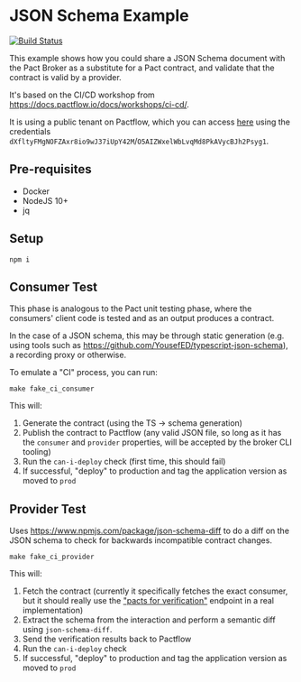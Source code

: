 # JSON Schema Example

[![Build Status](https://travis-ci.com/pactflow/pactflow-jsonschema-example.svg?branch=master)](https://travis-ci.com/pactflow/pactflow-jsonschema-example)

This example shows how you could share a JSON Schema document with the Pact Broker as a substitute for a Pact contract, and validate that the contract is valid by a provider.

It's based on the CI/CD workshop from https://docs.pactflow.io/docs/workshops/ci-cd/.

It is using a public tenant on Pactflow, which you can access [here](https://test.pact.dius.com.au) using the credentials `dXfltyFMgNOFZAxr8io9wJ37iUpY42M`/`O5AIZWxelWbLvqMd8PkAVycBJh2Psyg1`.

## Pre-requisites

* Docker
* NodeJS 10+
* jq

## Setup

```
npm i
```

## Consumer Test

This phase is analogous to the Pact unit testing phase, where the consumers' client code is tested and as an output produces a contract.

In the case of a JSON schema, this may be through static generation (e.g. using tools such as https://github.com/YousefED/typescript-json-schema), a recording proxy or otherwise.

To emulate a "CI" process, you can run:

```
make fake_ci_consumer
```

This will:

1. Generate the contract (using the TS -> schema generation)
2. Publish the contract to Pactflow (any valid JSON file, so long as it has the `consumer` and `provider` properties, will be accepted by the broker CLI tooling)
3. Run the `can-i-deploy` check (first time, this should fail)
4. If successful, "deploy" to production and tag the application version as moved to `prod`

## Provider Test

Uses https://www.npmjs.com/package/json-schema-diff to do a diff on the JSON schema to check for backwards incompatible contract changes.

```
make fake_ci_provider
```

This will:

1. Fetch the contract (currently it specifically fetches the exact consumer, but it should really use the ["pacts for verification"](https://github.com/pact-foundation/pact_broker/issues/307) endpoint in a real implementation)
1. Extract the schema from the interaction and perform a semantic diff using `json-schema-diff`.
1. Send the verification results back to Pactflow
1. Run the `can-i-deploy` check
1. If successful, "deploy" to production and tag the application version as moved to `prod`